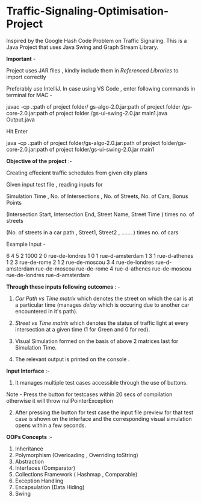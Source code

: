 # Traffic-Signaling-Optimisation-Project
 Inspired by the Google Hash Code Problem on Traffic Signaling. This is a Java Project that uses Java Swing and Graph Stream Library.

 **Important** - 

 Project uses JAR files , kindly include them in *Referenced Libraries* to import correctly 

 Preferably use IntelliJ. In case using VS Code , enter following commands in terminal for MAC -

 javac -cp .:path of project folder/ gs-algo-2.0.jar:path of project folder /gs-core-2.0.jar:path of project folder /gs-ui-swing-2.0.jar main1.java Output.java

 Hit Enter 

 java -cp .:path of project folder/gs-algo-2.0.jar:path of project folder/gs-core-2.0.jar:path of project folder/gs-ui-swing-2.0.jar main1



 **Objective of the project** :- 

 Creating effecient traffic schedules from given city plans 

 Given input test file , reading inputs for 
 
 
Simulation Time , No. of Intersections , No. of Streets, No. of Cars, Bonus Points 

(Intersection Start, Intersection End, Street Name, Street Time ) times no. of streets 

(No. of streets in a car path , Street1, Street2 , ....... ) times no. of cars 

Example Input - 

6 4 5 2 1000
2 0 rue-de-londres 1
0 1 rue-d-amsterdam 1
3 1 rue-d-athenes 1
2 3 rue-de-rome 2
1 2 rue-de-moscou 3
4 rue-de-londres rue-d-amsterdam rue-de-moscou rue-de-rome
4 rue-d-athenes rue-de-moscou rue-de-londres rue-d-amsterdam



**Through these inputs following outcomes** : - 

1) *Car Path vs Time matrix* which denotes the street on which the car is at a particular time (manages *delay* which is occuring due to another car encountered in it's path).

2)  *Street vs Time matrix* which denotes the status of traffic light at every intersection at a given time (1 for Green and 0 for red).

3) Visual Simulation formed on the basis of above 2 matrices last for Simulation Time.

4) The relevant output is printed on the console . 


**Input Interface** :- 

1) It manages multiple test cases accessible through the use of buttons. 

Note - Press the button for testcases within 20 secs of compilation otherwise it will throw nullPointerException 

2) After pressing the button for test case the input file preview for that test case is shown on the interface and the corresponding visual simulation opens within a few seconds.  


**OOPs Concepts** :- 

1) Inheritance 
2) Polymorphism (Overloading , Overriding toString)
3) Abstraction
4) Interfaces (Comparator)
5) Collections Framework ( Hashmap , Comparable)
6) Exception Handling 
7) Encapsulation (Data Hiding)
8) Swing 
